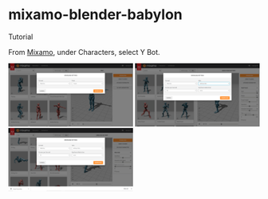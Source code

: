 # mixamo-blender-babylon
Tutorial

From [Mixamo](www.mixamo.com), under Characters, select Y Bot.

<img src="/img/1.png" alt="alt text" width="250px">
<img src="/img/2.png" alt="alt text" width="250px">
<img src="/img/3.png" alt="alt text" width="250px">